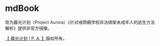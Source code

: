 # mdBook

现为暮光计划（Project Aurora）《针对戒网瘾学校非法绑架未成年人的逃生方法解析》提供非官方镜像。

[【 暮光计划 | P. A. 】](https://proj3ctaurora.tilda.ws)版权所有。

<!--
\* The content of this book is licensed under [CC BY-SA 4.0](https://creativecommons.org/licenses/by-sa/4.0/). */ 
-->

